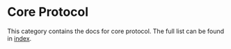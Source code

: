 # Core Protocol

This category contains the docs for core protocol. The full list can be found in [index](index.md).
